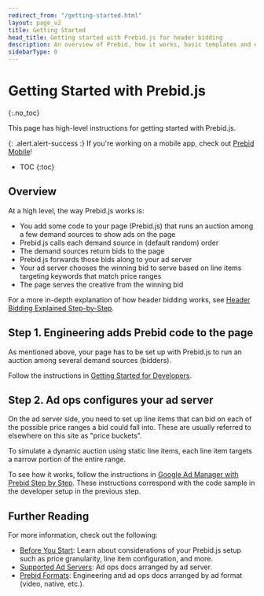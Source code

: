 ```yaml
---
redirect_from: "/getting-started.html"
layout: page_v2
title: Getting Started
head_title: Getting started with Prebid.js for header bidding
description: An overview of Prebid, how it works, basic templates and examples, and more.
sidebarType: 0
---
```




# Getting Started with Prebid.js
{:.no_toc}

This page has high-level instructions for getting started with Prebid.js.

{: .alert.alert-success :}
If you're working on a mobile app, check out [Prebid Mobile]({{site.baseurl}}/prebid-mobile)!

* TOC
{:toc}

## Overview

At a high level, the way Prebid.js works is:

- You add some code to your page (Prebid.js) that runs an auction among a few demand sources to show ads on the page
- Prebid.js calls each demand source in (default random) order
- The demand sources return bids to the page
- Prebid.js forwards those bids along to your ad server
- Your ad server chooses the winning bid to serve based on line items targeting keywords that match price ranges
- The page serves the creative from the winning bid

For a more in-depth explanation of how header bidding works, see [Header Bidding Explained Step-by-Step](https://www.adopsinsider.com/header-bidding/header-bidding-step-by-step/).

## Step 1. Engineering adds Prebid code to the page

As mentioned above, your page has to be set up with Prebid.js to run an auction among several demand sources (bidders).

Follow the instructions in [Getting Started for Developers]({{site.baseurl}}/dev-docs/getting-started.html).

## Step 2. Ad ops configures your ad server

On the ad server side, you need to set up line items that can bid on each of the possible price ranges a bid could fall into.  These are usually referred to elsewhere on this site as "price buckets".

To simulate a dynamic auction using static line items, each line item targets a narrow portion of the entire range.

To see how it works, follow the instructions in [Google Ad Manager with Prebid Step by Step](/adops/step-by-step.html).  These instructions correspond with the code sample in the developer setup in the previous step.

## Further Reading

For more information, check out the following:

+ [Before You Start](/adops/before-you-start.html): Learn about considerations of your Prebid.js setup such as price granularity, line item configuration, and more.
+ [Supported Ad Servers](/adops/before-you-start.html#supported-ad-servers): Ad ops docs arranged by ad server.
+ [Prebid Formats](/formats/formats.html): Engineering and ad ops docs arranged by ad format (video, native, etc.).
